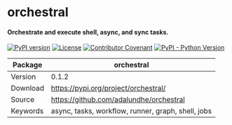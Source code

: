 # orchestral
#### Orchestrate and execute shell, async, and sync tasks.

[![PyPI version](https://img.shields.io/pypi/v/orchestral?color=blue)](https://pypi.org/project/orchestral/)
[![License](https://img.shields.io/github/license/adalundhe/orchestral)](https://github.com/adalundhe/orchestral/blob/main/LICENSE)
[![Contributor Covenant](https://img.shields.io/badge/Contributor%20Covenant-2.1-4baaaa.svg)](https://github.com/adalundhe/orchestral/blob/main/CODE_OF_CONDUCT.md)
[![PyPI - Python Version](https://img.shields.io/pypi/pyversions/orchestral?color=red)](https://pypi.org/project/orchestral/)


| Package     | orchestral                                                          |
| ----------- | -----------                                                         |
| Version     | 0.1.2                                                               |
| Download    | https://pypi.org/project/orchestral/                                | 
| Source      | https://github.com/adalundhe/orchestral                             |
| Keywords    | async, tasks, workflow, runner, graph, shell, jobs                            |

